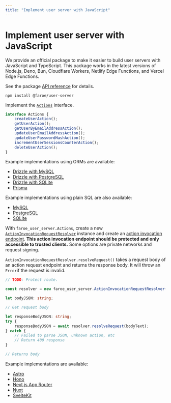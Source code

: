 ```yaml
---
title: "Implement user server with JavaScript"
---
```


# Implement user server with JavaScript

We provide an official package to make it easier to build user servers with JavaScript and TypeScript. This package works in the latest versions of Node.js, Deno, Bun, Cloudflare Workers, Netlify Edge Functions, and Vercel Edge Functions.

See the package [API reference](https://github.com/faroedev/js-user-server#api-reference) for details.

```
npm install @faroe/user-server
```

Implement the [`Actions`](https://github.com/faroedev/js-user-server#actions) interface.

```ts
interface Actions {
    createUserAction();
    getUserAction();
    getUserByEmailAddressAction();
    updateUserEmailAddressAction();
    updateUserPasswordHashAction();
    incrementUserSessionsCounterAction();
    deleteUserAction();
}
```

Example implementations using ORMs are available:

-   [Drizzle with MySQL](https://code.faroe.dev/js-user-server-actions-drizzle-mysql)
-   [Drizzle with PostgreSQL](https://code.faroe.dev/js-user-server-actions-drizzle-postgresql)
-   [Drizzle with SQLite](https://code.faroe.dev/js-user-server-actions-drizzle-sqlite)
-   [Prisma](https://code.faroe.dev/js-user-server-actions-prisma)

Example implementations using plain SQL are also available:

-   [MySQL](https://code.faroe.dev/js-user-server-actions-sql-mysql)
-   [PostgreSQL](https://code.faroe.dev/js-user-server-actions-sql-postgresql)
-   [SQLite](https://code.faroe.dev/js-user-server-actions-sql-sqlite)

With `faroe_user_server.Actions`, create a new [`ActionInvocationRequestResolver`](https://github.com/faroedev/js-user-server#actioninvocationrequestresolver) instance and create an [action invocation endpoint](/references/action-invocation-endpoint). **This action invocation endpoint should be protected and only accessible to trusted clients.** Some options are private networks and request signing.

`ActionInvocationRequestResolver.resolveRequest()` takes a request body of an action request endpoint and returns the response body. It will throw an `Error`if the request is invalid.

```ts
// TODO: Protect route.

const resolver = new faroe_user_server.ActionInvocationRequestResolver(actions);

let bodyJSON: string;

// Get request body

let responseBodyJSON: string;
try {
    responseBodyJSON = await resolver.resolveRequest(bodyText);
} catch {
    // Failed to parse JSON, unknown action, etc
    // Return 400 response
}

// Returns body
```

Example implementations are available:

-   [Astro](https://code.faroe.dev/js-user-server-action-invocation-endpoint-astro)
-   [Hono](https://code.faroe.dev/js-user-server-action-invocation-endpoint-hono)
-   [Next.js App Router](https://code.faroe.dev/js-user-server-action-invocation-endpoint-nextjs-app)
-   [Nuxt](https://code.faroe.dev/js-user-server-action-invocation-endpoint-nuxt)
-   [SvelteKit](https://code.faroe.dev/js-user-server-action-invocation-endpoint-sveltekit)
